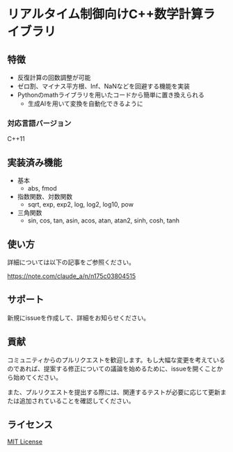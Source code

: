 # リアルタイム制御向けC++数学計算ライブラリ

## 特徴

- 反復計算の回数調整が可能
- ゼロ割、マイナス平方根、Inf、NaNなどを回避する機能を実装
- Pythonのmathライブラリを用いたコードから簡単に置き換えられる
  - 生成AIを用いて変換を自動化できるように

### 対応言語バージョン

C++11

## 実装済み機能

- 基本
  - abs, fmod
- 指数関数、対数関数
  - sqrt, exp, exp2, log, log2, log10, pow
- 三角関数
  - sin, cos, tan, asin, acos, atan, atan2, sinh, cosh, tanh

## 使い方

詳細については以下の記事をご参照ください。

https://note.com/claude_a/n/n175c03804515

## サポート

新規にissueを作成して、詳細をお知らせください。

## 貢献

コミュニティからのプルリクエストを歓迎します。もし大幅な変更を考えているのであれば、提案する修正についての議論を始めるために、issueを開くことから始めてください。

また、プルリクエストを提出する際には、関連するテストが必要に応じて更新または追加されていることを確認してください。

## ライセンス

[MIT License](./LICENSE.txt)
